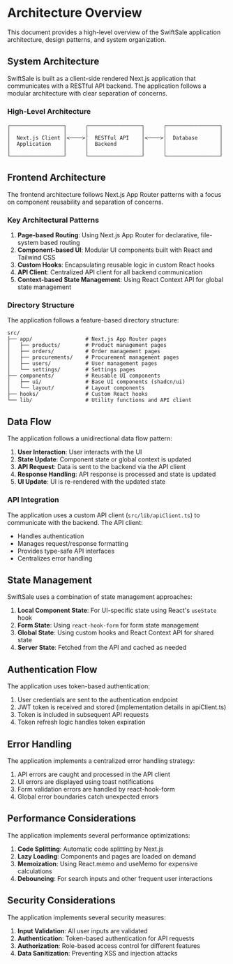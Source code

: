 # Architecture Overview

This document provides a high-level overview of the SwiftSale application architecture, design patterns, and system organization.

## System Architecture

SwiftSale is built as a client-side rendered Next.js application that communicates with a RESTful API backend. The application follows a modular architecture with clear separation of concerns.

### High-Level Architecture

```
┌─────────────────┐      ┌─────────────────┐      ┌─────────────────┐
│                 │      │                 │      │                 │
│  Next.js Client │<────>│  RESTful API    │<────>│  Database       │
│  Application    │      │  Backend        │      │                 │
│                 │      │                 │      │                 │
└─────────────────┘      └─────────────────┘      └─────────────────┘
```

## Frontend Architecture

The frontend architecture follows Next.js App Router patterns with a focus on component reusability and separation of concerns.

### Key Architectural Patterns

1. **Page-based Routing**: Using Next.js App Router for declarative, file-system based routing
2. **Component-based UI**: Modular UI components built with React and Tailwind CSS
3. **Custom Hooks**: Encapsulating reusable logic in custom React hooks
4. **API Client**: Centralized API client for all backend communication
5. **Context-based State Management**: Using React Context API for global state management

### Directory Structure

The application follows a feature-based directory structure:

```
src/
├── app/                 # Next.js App Router pages
│   ├── products/        # Product management pages
│   ├── orders/          # Order management pages
│   ├── procurements/    # Procurement management pages
│   ├── users/           # User management pages
│   └── settings/        # Settings pages
├── components/          # Reusable UI components
│   ├── ui/              # Base UI components (shadcn/ui)
│   └── layout/          # Layout components
├── hooks/               # Custom React hooks
└── lib/                 # Utility functions and API client
```

## Data Flow

The application follows a unidirectional data flow pattern:

1. **User Interaction**: User interacts with the UI
2. **State Update**: Component state or global context is updated
3. **API Request**: Data is sent to the backend via the API client
4. **Response Handling**: API response is processed and state is updated
5. **UI Update**: UI is re-rendered with the updated state

### API Integration

The application uses a custom API client (`src/lib/apiClient.ts`) to communicate with the backend. The API client:

- Handles authentication
- Manages request/response formatting
- Provides type-safe API interfaces
- Centralizes error handling

## State Management

SwiftSale uses a combination of state management approaches:

1. **Local Component State**: For UI-specific state using React's `useState` hook
2. **Form State**: Using `react-hook-form` for form state management
3. **Global State**: Using custom hooks and React Context API for shared state
4. **Server State**: Fetched from the API and cached as needed

## Authentication Flow

The application uses token-based authentication:

1. User credentials are sent to the authentication endpoint
2. JWT token is received and stored (implementation details in apiClient.ts)
3. Token is included in subsequent API requests
4. Token refresh logic handles token expiration

## Error Handling

The application implements a centralized error handling strategy:

1. API errors are caught and processed in the API client
2. UI errors are displayed using toast notifications
3. Form validation errors are handled by react-hook-form
4. Global error boundaries catch unexpected errors

## Performance Considerations

The application implements several performance optimizations:

1. **Code Splitting**: Automatic code splitting by Next.js
2. **Lazy Loading**: Components and pages are loaded on demand
3. **Memoization**: Using React.memo and useMemo for expensive calculations
4. **Debouncing**: For search inputs and other frequent user interactions

## Security Considerations

The application implements several security measures:

1. **Input Validation**: All user inputs are validated
2. **Authentication**: Token-based authentication for API requests
3. **Authorization**: Role-based access control for different features
4. **Data Sanitization**: Preventing XSS and injection attacks